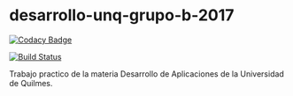 # desarrollo-unq-grupo-b-2017

[![Codacy Badge](https://api.codacy.com/project/badge/Grade/221bac52146b45078d2e31460fe99484)](https://www.codacy.com/app/fermartinotti/desarrollo-unq-grupo-b-2017?utm_source=github.com&utm_medium=referral&utm_content=fermartinotti/desarrollo-unq-grupo-b-2017&utm_campaign=badger)

[![Build Status](https://travis-ci.org/fermartinotti/desarrollo-unq-grupo-b-2017.svg?branch=master)](https://travis-ci.org/fermartinotti/desarrollo-unq-grupo-b-201)

Trabajo practico de la materia Desarrollo de Aplicaciones de la Universidad de Quilmes.
